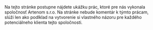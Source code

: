 Na tejto stránke postupne nájdete ukážku prác, ktoré pre nás vykonala spoločnosť Artenom s.r.o. Na stránke nebude komentár k týmto prácam, slúži len ako podlklad na vytvorenie si vlastného názoru pre každého potenciálneho klienta tejto spoločnosti.
